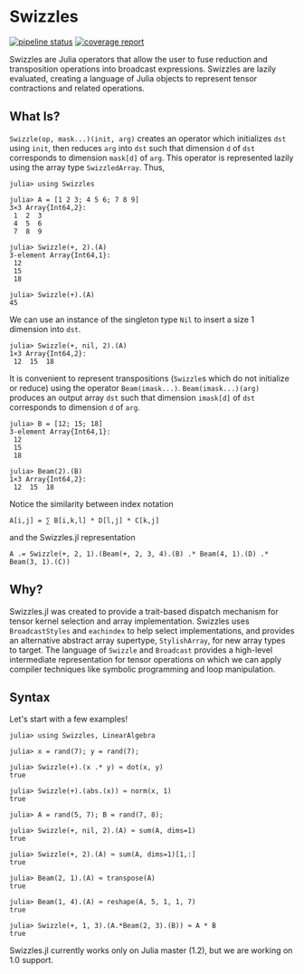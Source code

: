 # Swizzles

<!---
[![Travis](https://travis-ci.org/peterahrens/Swizzles.jl.svg?branch=master)](https://travis-ci.org/peterahrens/Swizzles.jl)
[![AppVeyor](https://ci.appveyor.com/api/projects/status/32r7s2skrgm9ubva/branch/master?svg=true)](https://ci.appveyor.com/project/peterahrens/swizzles-jl/branch/master)
[![Coveralls](https://coveralls.io/repos/peterahrens/Swizzles.jl/badge.svg?branch=master&service=github)](https://coveralls.io/github/peterahrens/Swizzles.jl?branch=master)
[![Codecov](http://codecov.io/github/peterahrens/Swizzles.jl/coverage.svg?branch=master)](http://codecov.io/github/peterahrens/Swizzles.jl?branch=master)
-->
[![pipeline status](https://gitlab.com/peterahrens/Swizzles.jl/badges/master/pipeline.svg)](https://gitlab.com/peterahrens/Swizzles.jl/commits/master)
[![coverage report](https://gitlab.com/peterahrens/Swizzles.jl/badges/master/coverage.svg)](https://gitlab.com/peterahrens/Swizzles.jl/commits/master)

Swizzles are Julia operators that allow the user to fuse reduction and transposition operations into broadcast expressions. Swizzles are lazily evaluated, creating a language of Julia objects to represent tensor contractions and related operations.

## What Is?

`Swizzle(op, mask...)(init, arg)` creates an operator which initializes `dst` using `init`, then reduces `arg` into `dst` such that dimension `d` of `dst` corresponds to dimension `mask[d]` of `arg`. This operator is represented lazily using the array type `SwizzledArray`. Thus,

```julia-repl
julia> using Swizzles

julia> A = [1 2 3; 4 5 6; 7 8 9]
3×3 Array{Int64,2}:
 1  2  3
 4  5  6
 7  8  9

julia> Swizzle(+, 2).(A)
3-element Array{Int64,1}:
 12
 15
 18

julia> Swizzle(+).(A)
45
```

We can use an instance of the singleton type `Nil` to insert a size 1 dimension into `dst`.

```julia-repl
julia> Swizzle(+, nil, 2).(A)
1×3 Array{Int64,2}:
 12  15  18
```

It is convenient to represent transpositions (`Swizzle`s which do not initialize or reduce) using the operator `Beam(imask...)`. `Beam(imask...)(arg)` produces an output array `dst` such that dimension `imask[d]` of `dst` corresponds to dimension `d` of `arg`.

```julia-repl
julia> B = [12; 15; 18]
3-element Array{Int64,1}:
 12
 15
 18

julia> Beam(2).(B)
1×3 Array{Int64,2}:
 12  15  18
```

Notice the similarity between index notation

```
A[i,j] = ∑ B[i,k,l] * D[l,j] * C[k,j]
```

and the Swizzles.jl representation

```
A .= Swizzle(+, 2, 1).(Beam(+, 2, 3, 4).(B) .* Beam(4, 1).(D) .* Beam(3, 1).(C))
```

## Why?

Swizzles.jl was created to provide a trait-based dispatch mechanism for tensor
kernel selection and array implementation. Swizzles uses `BroadcastStyles` and
`eachindex` to help select implementations, and provides an alternative abstract
array supertype, `StylishArray`, for new array types to target. The language
of `Swizzle` and `Broadcast` provides a high-level intermediate representation
for tensor operations on which we can apply compiler techniques like symbolic
programming and loop manipulation.

## Syntax

Let's start with a few examples!

```julia-repl
julia> using Swizzles, LinearAlgebra

julia> x = rand(7); y = rand(7);

julia> Swizzle(+).(x .* y) ≈ dot(x, y)
true

julia> Swizzle(+).(abs.(x)) ≈ norm(x, 1)
true

julia> A = rand(5, 7); B = rand(7, 8);

julia> Swizzle(+, nil, 2).(A) ≈ sum(A, dims=1)
true

julia> Swizzle(+, 2).(A) ≈ sum(A, dims=1)[1,:]
true

julia> Beam(2, 1).(A) ≈ transpose(A)
true

julia> Beam(1, 4).(A) ≈ reshape(A, 5, 1, 1, 7)
true

julia> Swizzle(+, 1, 3).(A.*Beam(2, 3).(B)) ≈ A * B
true
```

Swizzles.jl currently works only on Julia master (1.2), but we are working on 1.0 support.
